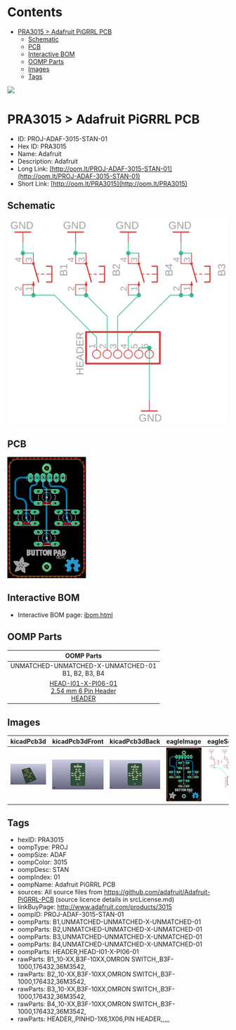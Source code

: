 



Contents
========

* [PRA3015 > Adafruit PiGRRL PCB](#pra3015--adafruit-pigrrl-pcb)
	* [Schematic](#schematic)
	* [PCB](#pcb)
	* [Interactive BOM](#interactive-bom)
	* [OOMP Parts](#oomp-parts)
	* [Images](#images)
	* [Tags](#tags)
  
![][im]
# PRA3015 > Adafruit PiGRRL PCB

- ID: PROJ-ADAF-3015-STAN-01
- Hex ID: PRA3015
- Name: Adafruit
- Description: Adafruit
- Long Link: [http://oom.lt/PROJ-ADAF-3015-STAN-01](http://oom.lt/PROJ-ADAF-3015-STAN-01)
- Short Link: [http://oom.lt/PRA3015](http://oom.lt/PRA3015)

## Schematic
  
[![schem](eagleSchemImage.png)](eagleSchemImage.png)
## PCB
  
[![pcb](eagleImage.png)](eagleImage.png)
## Interactive BOM

- Interactive BOM page: [ibom.html](https://htmlpreview.github.io/?https://github.com/oomlout/oomlout_OOMP_projects/blob/main/PROJ-ADAF-3015-STAN-01/kicad/bom/ibom.html)

## OOMP Parts
  

|OOMP Parts|
| :---: |
|UNMATCHED-UNMATCHED-X-UNMATCHED-01<BR>B1, B2, B3, B4|
|[HEAD-I01-X-PI06-01<br> 2.54 mm 6 Pin Header<br> HEADER](https://github.com/oomlout/oomlout_OOMP_parts/tree/main/HEAD-I01-X-PI06-01/)|

## Images
  
  

|kicadPcb3d|kicadPcb3dFront|kicadPcb3dBack|eagleImage|eagleSchemImage|
| :---: | :---: | :---: | :---: | :---: |
|[![kicadPcb3d](kicadPcb3d_140.png)](kicadPcb3d.png)|[![kicadPcb3dFront](kicadPcb3dFront_140.png)](kicadPcb3dFront.png)|[![kicadPcb3dBack](kicadPcb3dBack_140.png)](kicadPcb3dBack.png)|[![eagleImage](eagleImage_140.png)](eagleImage.png)|[![eagleSchemImage](eagleSchemImage_140.png)](eagleSchemImage.png)|

## Tags

- hexID: PRA3015
- oompType: PROJ
- oompSize: ADAF
- oompColor: 3015
- oompDesc: STAN
- oompIndex: 01
- oompName: Adafruit PiGRRL PCB
- sources: All source files from https://github.com/adafruit/Adafruit-PiGRRL-PCB (source licence details in srcLicense.md)
- linkBuyPage: http://www.adafruit.com/products/3015
- oompID: PROJ-ADAF-3015-STAN-01
- oompParts: B1,UNMATCHED-UNMATCHED-X-UNMATCHED-01
- oompParts: B2,UNMATCHED-UNMATCHED-X-UNMATCHED-01
- oompParts: B3,UNMATCHED-UNMATCHED-X-UNMATCHED-01
- oompParts: B4,UNMATCHED-UNMATCHED-X-UNMATCHED-01
- oompParts: HEADER,HEAD-I01-X-PI06-01
- rawParts: B1,,10-XX,B3F-10XX,OMRON SWITCH,,B3F-1000,176432,36M3542,
- rawParts: B2,,10-XX,B3F-10XX,OMRON SWITCH,,B3F-1000,176432,36M3542,
- rawParts: B3,,10-XX,B3F-10XX,OMRON SWITCH,,B3F-1000,176432,36M3542,
- rawParts: B4,,10-XX,B3F-10XX,OMRON SWITCH,,B3F-1000,176432,36M3542,
- rawParts: HEADER,,PINHD-1X6,1X06,PIN HEADER,,,,,



[im]: kicadPcb3d_450.png
